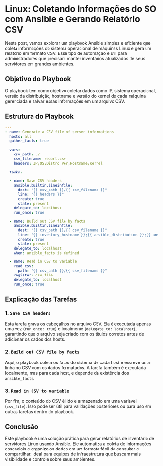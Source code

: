 # Linux: Coletando Informações do SO com Ansible e Gerando Relatório CSV

Neste post, vamos explorar um playbook Ansible simples e eficiente que coleta informações do sistema operacional de máquinas Linux e gera um relatório em formato CSV. Esse tipo de automação é útil para administradores que precisam manter inventários atualizados de seus servidores em grandes ambientes.

## Objetivo do Playbook

O playbook tem como objetivo coletar dados como IP, sistema operacional, versão da distribuição, hostname e versão do kernel de cada máquina gerenciada e salvar essas informações em um arquivo CSV.

## Estrutura do Playbook

```yaml
---
- name: Generate a CSV file of server informations
  hosts: all
  gather_facts: true

  vars:
    csv_path: ./
    csv_filename: report.csv
    headers: IP;OS;Distro Ver;Hostname;Kernel

  tasks:

  - name: Save CSV headers
    ansible.builtin.lineinfile:
      dest: "{{ csv_path }}/{{ csv_filename }}"
      line: "{{ headers }}"
      create: true
      state: present
    delegate_to: localhost
    run_once: true

  - name: Build out CSV file by facts
    ansible.builtin.lineinfile:
      dest: "{{ csv_path }}/{{ csv_filename }}"
      line: "{{ inventory_hostname }};{{ ansible_distribution }};{{ ansible_distribution_version }};{{ ansible_fqdn }};{{ ansible_kernel }}"
      create: true
      state: present
    delegate_to: localhost
    when: ansible_facts is defined

  - name: Read in CSV to variable
    read_csv:
      path: "{{ csv_path }}/{{ csv_filename }}"
    register: csv_file
    delegate_to: localhost
    run_once: true
```

## Explicação das Tarefas

### 1. `Save CSV headers`

Esta tarefa grava os cabeçalhos no arquivo CSV. Ela é executada apenas uma vez (`run_once: true`) e localmente (`delegate_to: localhost`), garantindo que o arquivo seja criado com os títulos corretos antes de adicionar os dados dos hosts.

### 2. `Build out CSV file by facts`

Aqui, o playbook coleta os fatos do sistema de cada host e escreve uma linha no CSV com os dados formatados. A tarefa também é executada localmente, mas para cada host, e depende da existência dos `ansible_facts`.

### 3. `Read in CSV to variable`

Por fim, o conteúdo do CSV é lido e armazenado em uma variável (`csv_file`). Isso pode ser útil para validações posteriores ou para uso em outras tarefas dentro do playbook.

## Conclusão

Este playbook é uma solução prática para gerar relatórios de inventário de servidores Linux usando Ansible. Ele automatiza a coleta de informações essenciais e organiza os dados em um formato fácil de consultar e compartilhar. Ideal para equipes de infraestrutura que buscam mais visibilidade e controle sobre seus ambientes.
